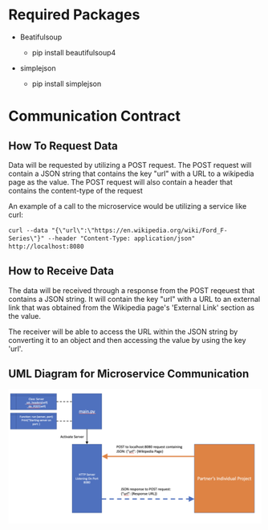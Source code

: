 # Required Packages

- Beatifulsoup
    - pip install beautifulsoup4

- simplejson
    - pip install simplejson

# Communication Contract

## How To Request Data
 
 Data will be requested by utilizing a POST request. The POST request will contain a JSON string that contains the key "url" with a URL to a wikipedia page as the value. The POST request will also contain a header that contains the content-type of the request 

 An example of a call to the microservice would be utilizing a service like curl:

    curl --data "{\"url\":\"https://en.wikipedia.org/wiki/Ford_F-Series\"}" --header "Content-Type: application/json" http://localhost:8080

 ## How to Receive Data

 The data will be received through a response from the POST reqeuest that contains a JSON string. It will contain the key "url" with a URL to an external link that was obtained from the Wikipedia page's 'External Link' section as the value. 

 The receiver will be able to access the URL within the JSON string by converting it to an object and then accessing the value by using the key 'url'.


 ## UML Diagram for Microservice Communication 

 ![Alt text](uml_diagram.png?raw=true "Title")